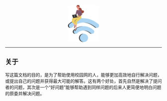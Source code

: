 <p align="center">
    <img src="figure/wifi.png" alt="WiFi Logo" width=100/>
</p>



-------

## 关于

写这篇文档的目的，是为了帮助使用校园网的人，能够更加高效地自行解决问题，或提出自己的问题并获得最大可能的解答。这有两个好处，首先自然是解决了提问者的问题，其次是一个“好问题”能够帮助遇到同样问题的后来人更简便地明白问题的原委并解决问题。